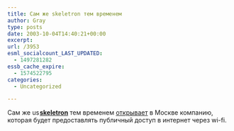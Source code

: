 ```yaml
---
title: Сам же skeletron тем временем
author: Gray
type: posts
date: 2003-10-04T14:40:21+00:00
excerpt:
url: /3953
esml_socialcount_LAST_UPDATED:
  - 1497281282
essb_cache_expire:
  - 1574522795
categories:
  - Uncategorized

---
```








Сам же [<img src="https://i1.wp.com/stat.livejournal.com/img/userinfo.gif?resize=17%2C17" alt="userinfo" width="17" height="17" style="vertical-align:bottom;border:0;" data-recalc-dims="1" />][1][**skeletron**][2] тем временем <a href="http://www.livejournal.com/users/skeletron/128054.html" target="_blank">открывает</a> в Москве компанию, которая будет предоставлять публичный доступ в интернет через wi-fi.

 [1]: http://www.livejournal.com/userinfo.bml?user=skeletron
 [2]: http://www.livejournal.com/users/skeletron/